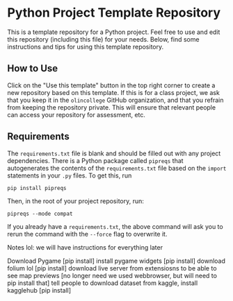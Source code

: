 # Python Project Template Repository

This is a template repository for a Python project. Feel free to use and edit
this repository (including this file) for your needs. Below, find some
instructions and tips for using this template repository.

## How to Use

Click on the "Use this template" button in the top right corner to create a new
repository based on this template. If this is for a class project, we ask that
you keep it in the `olincollege` GitHub organization, and that you refrain from
keeping the repository private. This will ensure that relevant people can access
your repository for assessment, etc.

## Requirements

The `requirements.txt` file is blank and should be filled out with any project
dependencies. There is a Python package called `pipreqs` that autogenerates the
contents of the `requirements.txt` file based on the `import` statements in your
`.py` files. To get this, run

```
pip install pipreqs
```

Then, in the root of your project repository, run:

```
pipreqs --mode compat
```

If you already have a `requirements.txt`, the above command will ask you to
rerun the command with the `--force` flag to overwrite it.


Notes lol: 
we will have instructions for everything later

Download Pygame [pip install]
    install pygame widgets [pip install]
download folium lol [pip install]
download live server from extensiosns to be able to see map previews [no longer need we used webbrowser, but will need to pip install that]
tell people to download dataset from kaggle, install kagglehub [pip install]
